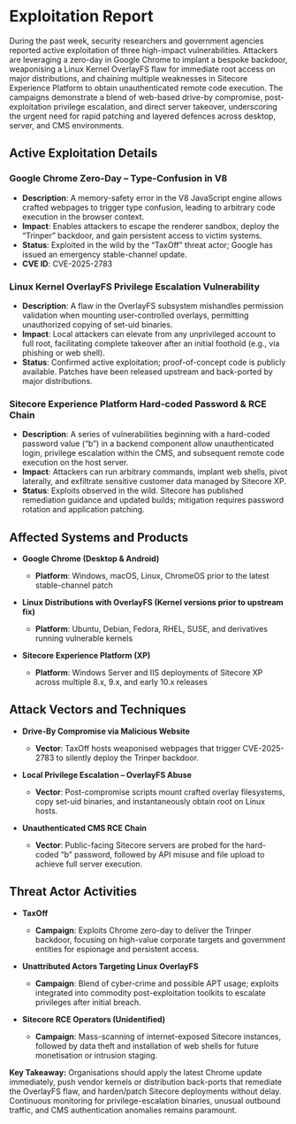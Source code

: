 # Exploitation Report

During the past week, security researchers and government agencies reported active exploitation of three high-impact vulnerabilities. Attackers are leveraging a zero-day in Google Chrome to implant a bespoke backdoor, weaponising a Linux Kernel OverlayFS flaw for immediate root access on major distributions, and chaining multiple weaknesses in Sitecore Experience Platform to obtain unauthenticated remote code execution. The campaigns demonstrate a blend of web-based drive-by compromise, post-exploitation privilege escalation, and direct server takeover, underscoring the urgent need for rapid patching and layered defences across desktop, server, and CMS environments.

## Active Exploitation Details

### Google Chrome Zero-Day – Type-Confusion in V8
- **Description**: A memory-safety error in the V8 JavaScript engine allows crafted webpages to trigger type confusion, leading to arbitrary code execution in the browser context.  
- **Impact**: Enables attackers to escape the renderer sandbox, deploy the “Trinper” backdoor, and gain persistent access to victim systems.  
- **Status**: Exploited in the wild by the “TaxOff” threat actor; Google has issued an emergency stable-channel update.  
- **CVE ID**: CVE-2025-2783  

### Linux Kernel OverlayFS Privilege Escalation Vulnerability
- **Description**: A flaw in the OverlayFS subsystem mishandles permission validation when mounting user-controlled overlays, permitting unauthorized copying of set-uid binaries.  
- **Impact**: Local attackers can elevate from any unprivileged account to full root, facilitating complete takeover after an initial foothold (e.g., via phishing or web shell).  
- **Status**: Confirmed active exploitation; proof-of-concept code is publicly available. Patches have been released upstream and back-ported by major distributions.  

### Sitecore Experience Platform Hard-coded Password & RCE Chain
- **Description**: A series of vulnerabilities beginning with a hard-coded password value (“b”) in a backend component allow unauthenticated login, privilege escalation within the CMS, and subsequent remote code execution on the host server.  
- **Impact**: Attackers can run arbitrary commands, implant web shells, pivot laterally, and exfiltrate sensitive customer data managed by Sitecore XP.  
- **Status**: Exploits observed in the wild. Sitecore has published remediation guidance and updated builds; mitigation requires password rotation and application patching.  

## Affected Systems and Products

- **Google Chrome (Desktop & Android)**  
  - **Platform**: Windows, macOS, Linux, ChromeOS prior to the latest stable-channel patch  

- **Linux Distributions with OverlayFS (Kernel versions prior to upstream fix)**  
  - **Platform**: Ubuntu, Debian, Fedora, RHEL, SUSE, and derivatives running vulnerable kernels  

- **Sitecore Experience Platform (XP)**  
  - **Platform**: Windows Server and IIS deployments of Sitecore XP across multiple 8.x, 9.x, and early 10.x releases  

## Attack Vectors and Techniques

- **Drive-By Compromise via Malicious Website**  
  - **Vector**: TaxOff hosts weaponised webpages that trigger CVE-2025-2783 to silently deploy the Trinper backdoor.  

- **Local Privilege Escalation – OverlayFS Abuse**  
  - **Vector**: Post-compromise scripts mount crafted overlay filesystems, copy set-uid binaries, and instantaneously obtain root on Linux hosts.  

- **Unauthenticated CMS RCE Chain**  
  - **Vector**: Public-facing Sitecore servers are probed for the hard-coded “b” password, followed by API misuse and file upload to achieve full server execution.  

## Threat Actor Activities

- **TaxOff**  
  - **Campaign**: Exploits Chrome zero-day to deliver the Trinper backdoor, focusing on high-value corporate targets and government entities for espionage and persistent access.  

- **Unattributed Actors Targeting Linux OverlayFS**  
  - **Campaign**: Blend of cyber-crime and possible APT usage; exploits integrated into commodity post-exploitation toolkits to escalate privileges after initial breach.  

- **Sitecore RCE Operators (Unidentified)**  
  - **Campaign**: Mass-scanning of internet-exposed Sitecore instances, followed by data theft and installation of web shells for future monetisation or intrusion staging.  

**Key Takeaway:** Organisations should apply the latest Chrome update immediately, push vendor kernels or distribution back-ports that remediate the OverlayFS flaw, and harden/patch Sitecore deployments without delay. Continuous monitoring for privilege-escalation binaries, unusual outbound traffic, and CMS authentication anomalies remains paramount.
